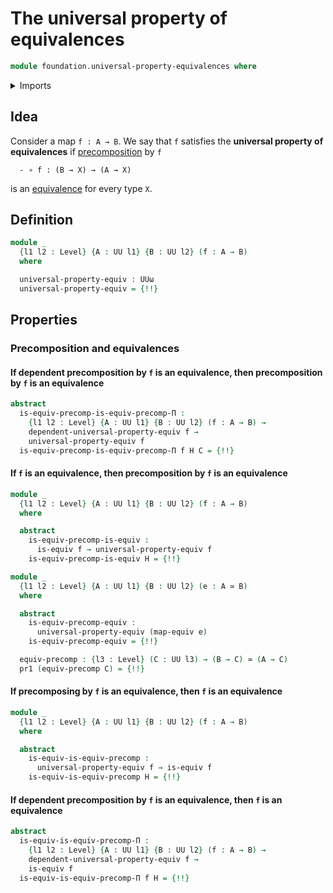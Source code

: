 # The universal property of equivalences

```agda
module foundation.universal-property-equivalences where
```

<details><summary>Imports</summary>

```agda
open import foundation.dependent-pair-types
open import foundation.dependent-universal-property-equivalences
open import foundation.precomposition-functions-into-subuniverses
open import foundation.universe-levels

open import foundation-core.equivalences
open import foundation-core.precomposition-dependent-functions
open import foundation-core.precomposition-functions
```

</details>

## Idea

Consider a map `f : A → B`. We say that `f` satisfies the **universal property
of equivalences** if
[precomposition](foundation-core.precomposition-functions.md) by `f`

```text
  - ∘ f : (B → X) → (A → X)
```

is an [equivalence](foundation-core.equivalences.md) for every type `X`.

## Definition

```agda
module _
  {l1 l2 : Level} {A : UU l1} {B : UU l2} (f : A → B)
  where

  universal-property-equiv : UUω
  universal-property-equiv = {!!}
```

## Properties

### Precomposition and equivalences

#### If dependent precomposition by `f` is an equivalence, then precomposition by `f` is an equivalence

```agda
abstract
  is-equiv-precomp-is-equiv-precomp-Π :
    {l1 l2 : Level} {A : UU l1} {B : UU l2} (f : A → B) →
    dependent-universal-property-equiv f →
    universal-property-equiv f
  is-equiv-precomp-is-equiv-precomp-Π f H C = {!!}
```

#### If `f` is an equivalence, then precomposition by `f` is an equivalence

```agda
module _
  {l1 l2 : Level} {A : UU l1} {B : UU l2} (f : A → B)
  where

  abstract
    is-equiv-precomp-is-equiv :
      is-equiv f → universal-property-equiv f
    is-equiv-precomp-is-equiv H = {!!}

module _
  {l1 l2 : Level} {A : UU l1} {B : UU l2} (e : A ≃ B)
  where

  abstract
    is-equiv-precomp-equiv :
      universal-property-equiv (map-equiv e)
    is-equiv-precomp-equiv = {!!}

  equiv-precomp : {l3 : Level} (C : UU l3) → (B → C) ≃ (A → C)
  pr1 (equiv-precomp C) = {!!}
```

#### If precomposing by `f` is an equivalence, then `f` is an equivalence

```agda
module _
  {l1 l2 : Level} {A : UU l1} {B : UU l2} (f : A → B)
  where

  abstract
    is-equiv-is-equiv-precomp :
      universal-property-equiv f → is-equiv f
    is-equiv-is-equiv-precomp H = {!!}
```

#### If dependent precomposition by `f` is an equivalence, then `f` is an equivalence

```agda
abstract
  is-equiv-is-equiv-precomp-Π :
    {l1 l2 : Level} {A : UU l1} {B : UU l2} (f : A → B) →
    dependent-universal-property-equiv f →
    is-equiv f
  is-equiv-is-equiv-precomp-Π f H = {!!}
```

